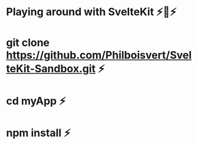 # Playing around with SvelteKit :zap::rocket::zap:

# git clone https://github.com/Philboisvert/SvelteKit-Sandbox.git :zap:

# cd myApp :zap:

# npm install :zap: